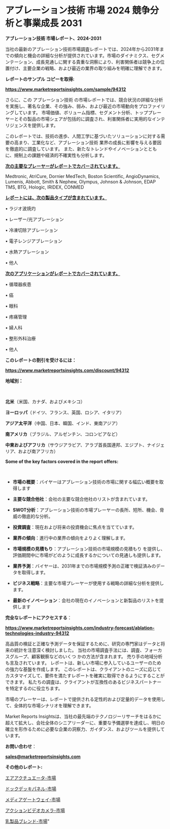 # アブレーション技術 市場 2024 競争分析と事業成長 2031

<strong>アブレーション技術 市場レポート、2024-2031</strong>

当社の最新のアブレーション技術市場調査レポートでは、2024年から2031年までの傾向と機会の詳細な分析が提供されています。市場のダイナミクス、セグメンテーション、成長見通しに関する貴重な洞察により、利害関係者は競争上の位置付け、主要企業の戦略、および最近の業界の取り組みを明確に理解できます。



<strong>レポートのサンプル コピーを取得:</strong> <a href=https://www.marketreportsinsights.com/sample/94312>

<strong><u>https://www.marketreportsinsights.com/sample/94312</u></strong></a>

さらに、この アブレーション技術 の市場レポートでは、競合状況の詳細な分析を実施し、著名な企業、その強み、弱み、および最近の市場動向をプロファイリングしています。 市場価値、ボリューム指標、セグメント分析、トッププレーヤーとその製品の市場シェアが包括的に調査され、利害関係者に実用的なインテリジェンスを提供します。

このレポートでは、技術の進歩、人間工学に基づいたソリューションに対する需要の高まり、工業化など、アブレーション技術 業界の成長に影響を与える要因を徹底的に調査しています。 また、新たなトレンドやイノベーションとともに、規制上の課題や経済的不確実性も分析します。



<strong><u>次の主要なプレーヤーがレポートでカバーされています。</u></strong>

Medtronic, AtriCure, Dornier MedTech, Boston Scientific, AngioDynamics, Lumenis, Abbott, Smith & Nephew, Olympus, Johnson & Johnson, EDAP TMS, BTG, Hologic, IRIDEX, CONMED



<strong><u><b>レポートには、次の製品タイプが含まれています。</b></u></strong>

• ラジオ波焼灼

• レーザー/光アブレーション

• 冷凍切除アブレーション

• 電子レンジアブレーション

• 水熱アブレーション

• 他人



<strong><u><b>次のアプリケーションがレポートでカバーされています。</b></u></strong>

• 循環器疾患

• 癌

• 眼科

• 疼痛管理

• 婦人科

• 整形外科治療

• 他人



<strong><b>このレポートの割引を受けるには：</b></strong>

<a href=https://www.marketreportsinsights.com/discount/94312>

<strong><u>https://www.marketreportsinsights.com/discount/94312</u></strong></a>



<strong>地域別：</strong>

<strong> </strong>



<strong>北米</strong>（米国、カナダ、およびメキシコ）



<strong>ヨーロッパ</strong>（ドイツ、フランス、英国、ロシア、イタリア）



<strong>アジア太平洋</strong>（中国、日本、韓国、インド、東南アジア）



<strong>南アメリカ</strong>（ブラジル、アルゼンチン、コロンビアなど）



<strong>中東およびアフリカ</strong>（サウジアラビア、アラブ首長国連邦、エジプト、ナイジェリア、および南アフリカ）



<strong>Some of the key factors covered in the report offers:</strong>

<strong> </strong>
<ul>
  <li>

<strong>市場の概要</strong>：バイヤーはアブレーション技術の市場に関する幅広い概要を取得します</li>
  <li>

<strong>主要な競合他社</strong>：会社の主要な競合他社のリストが含まれています。</li>
  <li>

<strong>SWOT分析</strong>：アブレーション技術の市場プレーヤーの長所、短所、機会、脅威の徹底的な分析。</li>
  <li>

<strong>投資調査</strong>：現在および将来の投資機会に焦点を当てています。</li>
  <li>

<strong>業界の傾向</strong>：進行中の業界の傾向をよりよく理解します。</li>
  <li>

<strong>市場規模の見積もり</strong>：アブレーション技術の市場規模の見積もり を提供し、評価期間中に市場がどのように成長するかについての見通しも提供します。</li>
  <li>

<strong>業界予測</strong>：バイヤーは、2031年までの市場規模予測の正確で検証済みのデータを取得します。</li>
  <li>

<strong>ビジネス戦略</strong>：主要な市場プレーヤーが使用する戦略の詳細な分析を提供します。</li>
  <li>

<strong>最新のイノベーション</strong>：会社の現在のイノベーションと新製品のリストを提供します</li>
</ul>


<strong>完全なレポートにアクセスする</strong>：

<a href=https://www.marketreportsinsights.com/industry-forecast/ablation-technologies-industry-94312>

<strong><u>https://www.marketreportsinsights.com/industry-forecast/ablation-technologies-industry-94312</u></strong></a>

高品質の検証と正確な予測データを保証するために、研究の専門家はデータと将来の統計を注意深く検討しました。 当社の市場調査手法には、調査、フォーカスグループ、顧客観察などのいくつ かの方法が含まれます。 売り手の地域分析も言及されています。 レポートは、新しい市場に参入しているユーザーのための強力な基盤を作成します。 このレポートは、クライアントのニーズに応じてカスタマイズして、要件を満たすレポートを確実に取得できるようにすることができます。 私たちの調査は、クライアントが互換性のあるビジネスパートナーを特定するのに役立ちます。

市場のプレーヤーは、レポートで提供される定性的および定量的データを使用して、全体的な市場シナリオを理解できます。

Market Reports Insightsは、当社の最先端のテクノロジーリサーチをはるかに超えて拡大し、会社全体のシニアリーダーに、重要な予備選挙を達成し、明日の確立を形作るために必要な企業の洞察力、ガイダンス、およびツールを提供しています。



<strong><b>お問い合わせ</b></strong>：

<a href=mailto:sales@marketreportsinsights.com>

<strong><u>sales@marketreportsinsights.com</u></strong></a>



<strong>その他のレポート:</strong>

<a href=https://www.linkedin.com/pulse/エアアクチュエータ-市場-2023-総合分析と事業成長戦略-2030-ulttc/>エアアクチュエータ-市場</a>

<a href=https://www.linkedin.com/pulse/ドックデッキパネル-市場-2023-総合分析と事業成長戦略-2030-pr-news-hub-t3n8f/>ドックデッキパネル-市場</a>

<a href=https://www.linkedin.com/pulse/メディアゲートウェイ-市場-2023-推進要因と成長機会-2030-analytics-achievers-24-analysis-bcuzf/>メディアゲートウェイ-市場</a>

<a href=https://www.linkedin.com/pulse/アクションビデオカメラ-市場-2023-最新の-cagr-および成長分析-fg2gf/>アクションビデオカメラ-市場</a>

<a href=https://www.linkedin.com/pulse/乳製品ブレンド-市場-2023-新興市場-将来の動向と市場需要-2030-pr-news-hub-jb6bf/>乳製品ブレンド-市場</a>"
